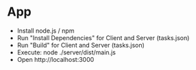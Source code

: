 # App

- Install node.js / npm
- Run "Install Dependencies" for Client and Server (tasks.json)
- Run "Build" for Client and Server (tasks.json)
- Execute: node ./server/dist/main.js
- Open http://localhost:3000
